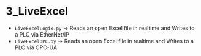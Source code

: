 # 3_LiveExcel


* ```LiveExcelLogix.py``` -> Reads an open Excel file in realtime and Writes to a PLC via EtherNet/IP
* ```LiveExcelOPC.py``` -> Reads an open Excel file in realtime and Writes to a PLC via OPC-UA
